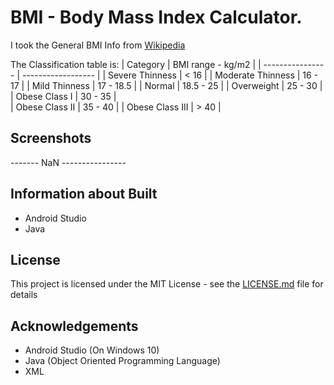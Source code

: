 # BMI - Body Mass Index Calculator.

I took the General BMI Info from <a href = "www.wikipedia.org">Wikipedia</a>

The Classification table is:
| Category          | BMI range - kg/m2  |
| ----------------  | ------------------ |
| Severe Thinness	  |  < 16              |
| Moderate Thinness |  16 - 17           |
| Mild Thinness	    |  17 - 18.5         | 
| Normal	          |  18.5 - 25         | 
| Overweight	      |  25 - 30           | 
| Obese Class I	    |  30 - 35           |   
| Obese Class II	  |  35 - 40           |
| Obese Class III	  |  > 40              | 

## Screenshots
------- NaN ----------------

## Information about Built
* Android Studio
* Java

## License
This project is licensed under the MIT License - see the [LICENSE.md](LICENSE.md) file for details

## Acknowledgements
* Android Studio (On Windows 10)
* Java (Object Oriented Programming Language)
* XML
